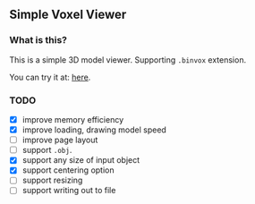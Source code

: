 Simple Voxel Viewer
--

### What is this?

This is a simple 3D model viewer. Supporting `.binvox` extension.

You can try it at: [here](https://piyo56.github.io/simple_voxel_viewer/index.html).

### TODO

- [x] improve memory efficiency
- [x] improve loading, drawing model speed
- [ ] improve page layout
- [ ] support `.obj`.
- [x] support any size of input object
- [x] support centering option
- [ ] support resizing
- [ ] support writing out to file
